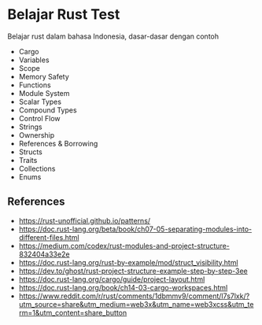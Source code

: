 # Belajar Rust Test
Belajar rust dalam bahasa Indonesia, dasar-dasar dengan contoh

- Cargo
- Variables
- Scope
- Memory Safety
- Functions
- Module System
- Scalar Types
- Compound Types
- Control Flow
- Strings
- Ownership
- References & Borrowing
- Structs
- Traits
- Collections
- Enums


## References

- https://rust-unofficial.github.io/patterns/
- https://doc.rust-lang.org/beta/book/ch07-05-separating-modules-into-different-files.html
- https://medium.com/codex/rust-modules-and-project-structure-832404a33e2e
- https://doc.rust-lang.org/rust-by-example/mod/struct_visibility.html
- https://dev.to/ghost/rust-project-structure-example-step-by-step-3ee
- https://doc.rust-lang.org/cargo/guide/project-layout.html
- https://doc.rust-lang.org/book/ch14-03-cargo-workspaces.html
- https://www.reddit.com/r/rust/comments/1dbmmv9/comment/l7s7lxk/?utm_source=share&utm_medium=web3x&utm_name=web3xcss&utm_term=1&utm_content=share_button
